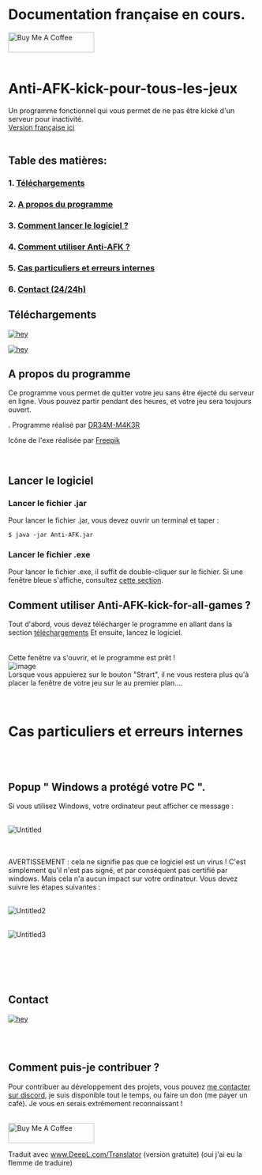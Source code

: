 # Documentation française en cours.


<a href="https://www.buymeacoffee.com/DR34MM4K3R" target="_blank"><img src="https://cdn.buymeacoffee.com/buttons/default-green.png" alt="Buy Me A Coffee" height="41" width="174"></a>
<br/><br/>
# Anti-AFK-kick-pour-tous-les-jeux
Un programme fonctionnel qui vous permet de ne pas être kické d'un serveur pour inactivité.
<br/>
[Version française ici](https://github.com/DR34M-M4K3R/Anti-AFK-kick-for-all-games/blob/main/README.FR.md)
<br/><br/>
## Table des matières:<br/>
### 1. [Téléchargements](https://github.com/DR34M-M4K3R/Anti-AFK-kick-for-all-games/blob/main/README.FR.md#t%C3%A9l%C3%A9chargements)<br/>
### 2. [A propos du programme](https://github.com/DR34M-M4K3R/Anti-AFK-kick-for-all-games/blob/main/README.FR.md#a-propos-du-programme)<br/>
### 3. [Comment lancer le logiciel ?](https://github.com/DR34M-M4K3R/Anti-AFK-kick-for-all-games/blob/main/README.FR.md#lancer-le-logiciel)
### 4. [Comment utiliser Anti-AFK ?](https://github.com/DR34M-M4K3R/Anti-AFK-kick-for-all-games/blob/main/README.FR.md#comment-utiliser-anti-afk-kick-for-all-games-)
### 5. [Cas particuliers et erreurs internes](https://github.com/DR34M-M4K3R/Anti-AFK-kick-for-all-games/blob/main/README.FR.md#cas-particuliers-et-erreurs-internes)
### 6. [Contact (24/24h)](https://github.com/DR34M-M4K3R/Anti-AFK-kick-for-all-games#contact)


## Téléchargements

[![hey](https://img.shields.io/badge/Download%20.exe-181717?style=for-the-badge&color=blue&logo=windows)](https://github.com/DR34M-M4K3R/Anti-AFK-kick-for-all-games/releases/download/1.1/Anti-AFK.exe)

[![hey](https://img.shields.io/badge/Download%20.jar-181717?style=for-the-badge&color=red&logo=java)](https://github.com/DR34M-M4K3R/Anti-AFK-kick-for-all-games/raw/main/Anti-AFK.jar)


## A propos du programme
Ce programme vous permet de quitter votre jeu sans être éjecté du serveur en ligne. Vous pouvez partir pendant des heures, et votre jeu sera toujours ouvert.</p>.
Programme réalisé par [DR34M-M4K3R](https://github.com/DR34M-M4K3R)</p>
</p>

Icône de l'exe réalisée par [Freepik](https://www.flaticon.com/authors/freepik)

<br/>

## Lancer le logiciel

### Lancer le fichier .jar
Pour lancer le fichier .jar, vous devez ouvrir un terminal et taper :
```
$ java -jar Anti-AFK.jar
```

### Lancer le fichier .exe
Pour lancer le fichier .exe, il suffit de double-cliquer sur le fichier. Si une fenêtre bleue s'affiche, consultez [cette section](https://github.com/DR34M-M4K3R/Anti-AFK-kick-for-all-games#windows-protected-your-pc-popup).

## Comment utiliser Anti-AFK-kick-for-all-games ?
Tout d'abord, vous devez télécharger le programme en allant dans la section [téléchargements](https://github.com/DR34M-M4K3R/Anti-AFK-kick-for-all-games/blob/main/README.FR.md#t%C3%A9l%C3%A9chargements) Et ensuite, lancez le logiciel.
<br/>
<br/>
<br/>
Cette fenêtre va s'ouvrir, et le programme est prêt ! 
<br/>
![image](https://user-images.githubusercontent.com/67145585/116578788-0d258400-a912-11eb-898d-097b49f1ef31.png)
<br/>
Lorsque vous appuierez sur le bouton "Strart", il ne vous restera plus qu'à placer la fenêtre de votre jeu sur le au premier plan....
<br/><br/><br/>
# Cas particuliers et erreurs internes
<br/><br/>

## Popup " Windows a protégé votre PC ".

Si vous utilisez Windows, votre ordinateur peut afficher ce message :
<br/>
<br/>

![Untitled](https://user-images.githubusercontent.com/67145585/116276219-9c049600-a784-11eb-8fdf-24936aa24a2e.png)

<br/>
<br/>
AVERTISSEMENT : cela ne signifie pas que ce logiciel est un virus ! C'est simplement qu'il n'est pas signé, et par conséquent pas certifié par windows. Mais cela n'a aucun impact sur votre ordinateur.
Vous devez suivre les étapes suivantes :
<br/>
<br/>

![Untitled2](https://user-images.githubusercontent.com/67145585/116275294-c86be280-a783-11eb-8caa-ccf250b3bd69.png)
<br/>
<br/>

![Untitled3](https://user-images.githubusercontent.com/67145585/116275972-5d6edb80-a784-11eb-91f7-f593722ca72c.png)

<br/><br/><br/><br/>


## Contact
[![hey](https://img.shields.io/badge/Contact%20me%20on%20discord-181717?style=for-the-badge&logo=discord)](https://discord.com/users/725672294692945991)

<br/><br/>
## Comment puis-je contribuer ?
Pour contribuer au développement des projets, vous pouvez [me contacter sur discord](https://github.com/DR34M-M4K3R/Anti-AFK-kick-for-all-games#contact), je suis disponible tout le temps, ou faire un don (me payer un café). Je vous en serais extrêmement reconnaissant !

<br/>
<a href="https://www.buymeacoffee.com/DR34MM4K3R" target="_blank"><img src="https://cdn.buymeacoffee.com/buttons/default-green.png" alt="Buy Me A Coffee" height="41" width="174"></a>


Traduit avec www.DeepL.com/Translator (version gratuite) (oui j'ai eu la flemme de traduire)
